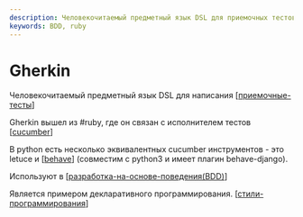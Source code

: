 ```yaml
---
description: Человекочитаемый предметный язык DSL для приемочных тестов
keywords: BDD, ruby
---
```

# Gherkin

Человекочитаемый предметный язык DSL для написания [[приемочные-тесты]]

Gherkin вышел из #ruby, где он связан с исполнителем тестов [[cucumber]]

В python есть несколько эквивалентных cucumber инструментов - это letuce и [[behave]] (совместим с python3 и имеет плагин behave-django).

Используют в [[разработка-на-основе-поведения(BDD)]]

Является примером декларативного программирования. [[стили-программирования]]

[//begin]: # "Autogenerated link references for markdown compatibility"
[приемочные-тесты]: приемочные-тесты "Приемочные тесты"
[cucumber]: cucumber "Cucumber"
[behave]: behave "Behave"
[разработка-на-основе-поведения(BDD)]: разработка-на-основе-поведения(BDD) "Разработка на оснвое поведения (BDD)"
[стили-программирования]: стили-программирования "Стили программирования"
[//end]: # "Autogenerated link references"
